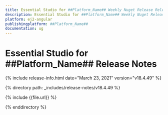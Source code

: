 ```yaml
---
title: Essential Studio for ##Platform_Name## Weekly Nuget Release Release Notes  
description: Essential Studio for ##Platform_Name## Weekly Nuget Release Release Notes  
platform: ej2-angular
publishingplatform: ##Platform_Name##
documentation: ug
---
```


# Essential Studio for  ##Platform_Name##  Release Notes  

{% include release-info.html date="March 23, 2021"   version="v18.4.49"  %} 

{% directory path: _includes/release-notes/v18.4.49 %}

{% include {{file.url}} %}

{% enddirectory %}
